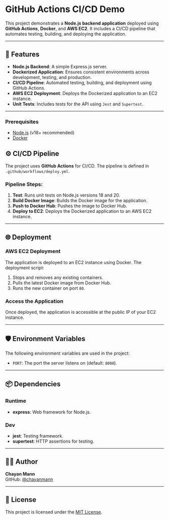 # GitHub Actions CI/CD Demo

This project demonstrates a **Node.js backend application** deployed using **GitHub Actions**, **Docker**, and **AWS EC2**. It includes a CI/CD pipeline that automates testing, building, and deploying the application.

---

## 🚀 Features

- **Node.js Backend**: A simple Express.js server.
- **Dockerized Application**: Ensures consistent environments across development, testing, and production.
- **CI/CD Pipeline**: Automated testing, building, and deployment using GitHub Actions.
- **AWS EC2 Deployment**: Deploys the Dockerized application to an EC2 instance.
- **Unit Tests**: Includes tests for the API using `Jest` and `Supertest`.

---


### Prerequisites
- [Node.js](https://nodejs.org/) (v18+ recommended)
- [Docker](https://www.docker.com/)







## ⚙️ CI/CD Pipeline

The project uses **GitHub Actions** for CI/CD. The pipeline is defined in `.github/workflows/deploy.yml`.

### Pipeline Steps:
1. **Test**: Runs unit tests on Node.js versions 18 and 20.
2. **Build Docker Image**: Builds the Docker image for the application.
3. **Push to Docker Hub**: Pushes the image to Docker Hub.
4. **Deploy to EC2**: Deploys the Dockerized application to an AWS EC2 instance.

---

## 🌐 Deployment

### AWS EC2 Deployment
The application is deployed to an EC2 instance using Docker. The deployment script:
1. Stops and removes any existing containers.
2. Pulls the latest Docker image from Docker Hub.
3. Runs the new container on port `80`.

### Access the Application
Once deployed, the application is accessible at the public IP of your EC2 instance.

---

## 🛡️ Environment Variables

The following environment variables are used in the project:
- `PORT`: The port the server listens on (default: `8000`).

---


## 📦 Dependencies

### Runtime
- **express**: Web framework for Node.js.

### Dev
- **jest**: Testing framework.
- **supertest**: HTTP assertions for testing.

---


## 👨‍💻 Author

**Chayan Mann**  
GitHub: [@chayanmann](https://github.com/chayan-mann)

---

## 📜 License

This project is licensed under the [MIT License](LICENSE).
